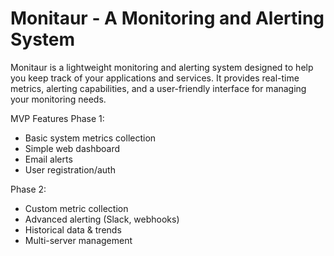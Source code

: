 # Monitaur - A Monitoring and Alerting System

Monitaur is a lightweight monitoring and alerting system designed to help you keep track of your applications and services. It provides real-time metrics, alerting capabilities, and a user-friendly interface for managing your monitoring needs.

MVP Features
Phase 1:

- Basic system metrics collection
- Simple web dashboard
- Email alerts
- User registration/auth

Phase 2:

- Custom metric collection
- Advanced alerting (Slack, webhooks)
- Historical data & trends
- Multi-server management
